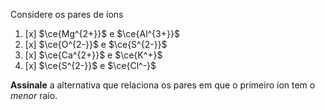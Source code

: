 Considere os pares de íons

1. [x] $\ce{Mg^{2+}}$ e $\ce{Al^{3+}}$
2. [x] $\ce{O^{2-}}$ e $\ce{S^{2-}}$
3. [x] $\ce{Ca^{2+}}$ e $\ce{K^+}$
4. [x] $\ce{S^{2-}}$ e $\ce{Cl^-}$

**Assinale** a alternativa que relaciona os pares em que o primeiro íon tem o *menor* raio.
